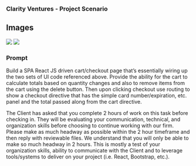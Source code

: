### Clarity Ventures - Project Scenario

## Images
<img src="https://i.imgur.com/fhsZUzQ.png">
<img src="https://i.imgur.com/NwbmBjM.png">

### Prompt
Build a SPA React JS driven cart/checkout page that’s essentially wiring up the two sets of UI code referenced above. Provide the ability for the cart to calculate totals based on quantity changes and also to remove items from the cart using the delete button. Then upon clicking checkout use routing to show a checkout directive that has the simple card number/expiration, etc. panel and the total passed along from the cart directive. 

The Client has asked that you complete 2 hours of work on this task before checking in. They will be evaluating your communication, technical, and organization skills before choosing to continue working with our firm. Please make as much headway as possible within the 2 hour timeframe and then reply with reviewable files. We understand that you will only be able to make so much headway in 2 hours. This is mostly a test of your organization skills, ability to communicate with the Client and to leverage tools/systems to deliver on your project (i.e. React, Bootstrap, etc.). 
